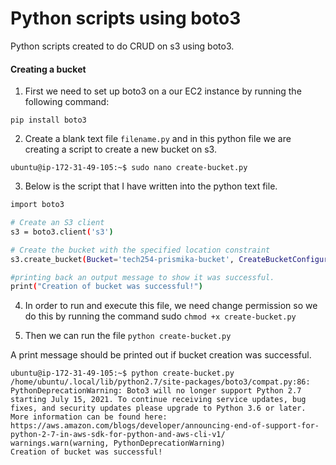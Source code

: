 # Python scripts using boto3

Python scripts created to do CRUD on s3 using boto3. 

#### Creating a bucket

1) First we need to set up boto3 on a our EC2 instance by running the following command: 

`pip install boto3`

2) Create a blank text file `filename.py` and in this python file we are creating a script to create a new bucket on s3.

```notion
ubuntu@ip-172-31-49-105:~$ sudo nano create-bucket.py
```

3) Below is the script that I have written into the python text file.

```bash
import boto3

# Create an S3 client
s3 = boto3.client('s3')

# Create the bucket with the specified location constraint
s3.create_bucket(Bucket='tech254-prismika-bucket', CreateBucketConfiguration={'LocationConstraint': 'eu-west-1'})

#printing back an output message to show it was successful.
print("Creation of bucket was successful!")

```

4) In order to run and execute this file, we need change permission so we do this by running the command sudo `chmod +x create-bucket.py`

5) Then we can run the file `python create-bucket.py`

A print message should be printed out if bucket creation was successful.

```
ubuntu@ip-172-31-49-105:~$ python create-bucket.py
/home/ubuntu/.local/lib/python2.7/site-packages/boto3/compat.py:86: PythonDeprecationWarning: Boto3 will no longer support Python 2.7 starting July 15, 2021. To continue receiving service updates, bug fixes, and security updates please upgrade to Python 3.6 or later. More information can be found here: https://aws.amazon.com/blogs/developer/announcing-end-of-support-for-python-2-7-in-aws-sdk-for-python-and-aws-cli-v1/
warnings.warn(warning, PythonDeprecationWarning)
Creation of bucket was successful!


```